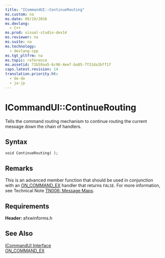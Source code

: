 ```yaml
---
title: "ICommandUI::ContinueRouting"
ms.custom: na
ms.date: 09/19/2016
ms.devlang: 
  - C++
ms.prod: visual-studio-dev14
ms.reviewer: na
ms.suite: na
ms.technology: 
  - devlang-cpp
ms.tgt_pltfrm: na
ms.topic: reference
ms.assetid: 71b59aa5-6c96-4eef-ba85-7f31da1bff1f
caps.latest.revision: 14
translation.priority.ht: 
  - de-de
  - ja-jp
---
```

# ICommandUI::ContinueRouting
Tells the command routing mechanism to continue routing the current message down the chain of handlers.  
  
## Syntax  
  
```  
void ContinueRouting( );  
```  
  
## Remarks  
 This is an advanced member function that should be used in conjunction with an [ON_COMMAND_EX](../vs140/ON_COMMAND_EX.md) handler that returns `FALSE`. For more information, see Technical Note [TN006: Message Maps](../vs140/TN006--Message-Maps.md).  
  
## Requirements  
 **Header:** afxwinforms.h  
  
## See Also  
 [ICommandUI Interface](../vs140/ICommandUI-Interface.md)   
 [ON_COMMAND_EX](../vs140/ON_COMMAND_EX.md)